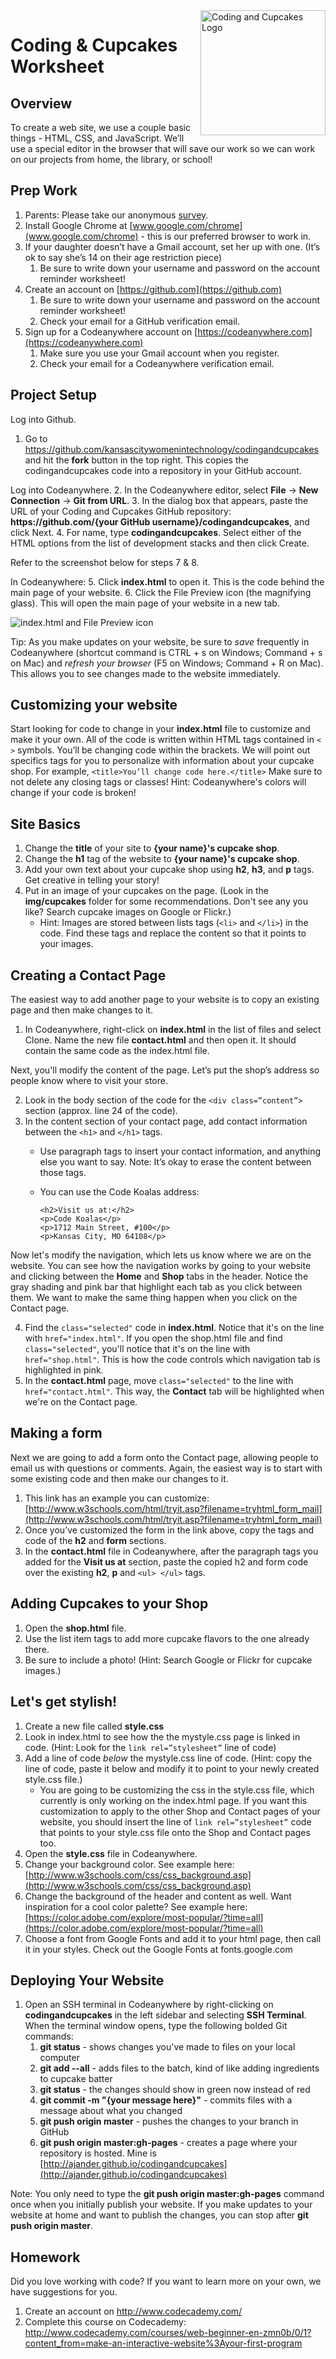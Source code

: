 <img align="right" width="200" height="200" src="https://github.com/KansasCityWomeninTechnology/codingandcupcakes/blob/master/img/logo.png" alt="Coding and Cupcakes Logo">

# Coding & Cupcakes Worksheet

## Overview
To create a web site, we use a couple basic things - HTML, CSS, and JavaScript. We’ll use a special editor in the browser that will save our work so we can work on our projects from home, the library, or school!

## Prep Work
1.  Parents: Please take our anonymous [survey](https://docs.google.com/forms/d/e/1FAIpQLSdKlS1CXl3lq1FuCNgFuoBucqZhq4f7Yr2V67PMp0IiuhfuBg/viewform).
2.  Install Google Chrome at [www.google.com/chrome](www.google.com/chrome) - this is our preferred browser to work in.
3.  If your daughter doesn’t have a Gmail account, set her up with one. (It’s ok to say she’s 14 on their age restriction piece)
    1.  Be sure to write down your username and password on the account reminder worksheet!
4.  Create an account on [https://github.com](https://github.com)
    1.  Be sure to write down your username and password on the account reminder worksheet!
    2.  Check your email for a GitHub verification email.
5.  Sign up for a Codeanywhere account on [https://codeanywhere.com](https://codeanywhere.com)
    1.  Make sure you use your Gmail account when you register.
    2.  Check your email for a Codeanywhere verification email.  

## Project Setup
Log into Github.
1.  Go to https://github.com/kansascitywomenintechnology/codingandcupcakes and hit the **fork** button in the top right. This copies the codingandcupcakes code into a repository in your GitHub account.

Log into Codeanywhere.
2. In the Codeanywhere editor, select **File** -> **New Connection** -> **Git from URL**.
3. In the dialog box that appears, paste the URL of your Coding and Cupcakes GitHub repository: **ht<i></i>tps://github.com/{your GitHub username}/codingandcupcakes**, and click Next.
4. For name, type **codingandcupcakes**. Select either of the HTML options from the list of development stacks and then click Create.

Refer to the screenshot below for steps 7 & 8.

In Codeanywhere:
5. Click **index.html** to open it. This is the code behind the main page of your website.
6. Click the File Preview icon (the magnifying glass). This will open the main page of your website in a new tab.

<img src="https://github.com/KansasCityWomeninTechnology/codingandcupcakes/blob/master/img/index-and-file-preview.png" alt="index.html and File Preview icon">

Tip: As you make updates on your website, be sure to _save_ frequently in Codeanywhere (shortcut command is CTRL + s on Windows; Command + s on Mac) and _refresh your browser_ (F5 on Windows; Command + R on Mac). This allows you to see changes made to the website immediately.  

## Customizing your website

Start looking for code to change in your **index.html** file to customize and make it your own. All of the code is written within HTML tags contained in ```< >``` symbols. You’ll be changing code within the brackets. We will point out specifics tags for you to personalize with information about your cupcake shop. For example, ```<title>You’ll change code here.</title>``` Make sure to not delete any closing tags or classes! Hint: Codeanywhere's colors will change if your code is broken!

## Site Basics
1.  Change the **title** of your site to **{your name}'s cupcake shop**.
2.  Change the **h1** tag of the website to **{your name}'s cupcake shop**.
3.  Add your own text about your cupcake shop using **h2**, **h3**, and **p** tags. Get creative in telling your story!
4.  Put in an image of your cupcakes on the page. (Look in the **img/cupcakes** folder for some recommendations. Don't see any you like? Search cupcake images on Google or Flickr.)
    *  Hint: Images are stored between lists tags (```<li>``` and ```</li>```) in the code. Find these tags and replace the content so that it points to your images.

## Creating a Contact Page
The easiest way to add another page to your website is to copy an existing page and then make changes to it.
1.  In Codeanywhere, right-click on **index.html** in the list of files and select Clone. Name the new file **contact.html** and then open it. It should contain the same code as the index.html file.

Next, you'll modify the content of the page. Let’s put the shop’s address so people know where to visit your store.

2.  Look in the body section of the code for the ```<div class=”content”>``` section (approx. line 24 of the code).
3.  In the content section of your contact page, add contact information between the ```<h1>``` and ```</h1>``` tags.
    *  Use paragraph tags to insert your contact information, and anything else you want to say. Note: It’s okay to erase the content between those tags.
    *  You can use the Code Koalas address:

        ```
        <h2>Visit us at:</h2>
        <p>Code Koalas</p>
        <p>1712 Main Street, #100</p>
        <p>Kansas City, MO 64108</p>
        ```

Now let's modify the navigation, which lets us know where we are on the website. You can see how the navigation works by going to your website and clicking between the **Home** and **Shop** tabs in the header. Notice the gray shading and pink bar that highlight each tab as you click between them. We want to make the same thing happen when you click on the Contact page.

4.  Find the ```class="selected"``` code in **index.html**. Notice that it's on the line with ```href="index.html"```. If you open the shop.html file and find ```class="selected"```, you'll notice that it's on the line with ```href="shop.html"```. This is how the code controls which navigation tab is highlighted in pink.
5.  In the **contact.html** page, move ```class="selected"``` to the line with ```href="contact.html"```. This way, the **Contact** tab will be highlighted when we're on the Contact page.


## Making a form
Next we are going to add a form onto the Contact page, allowing people to email us with questions or comments. Again, the easiest way is to start with some existing code and then make our changes to it.  
1.  This link has an example you can customize: [http://www.w3schools.com/html/tryit.asp?filename=tryhtml_form_mail](http://www.w3schools.com/html/tryit.asp?filename=tryhtml_form_mail)
2.  Once you’ve customized the form in the link above, copy the tags and code of the **h2** and **form** sections.
3.  In the **contact.html** file in Codeanywhere, after the paragraph tags you added for the **Visit us at** section, paste the copied h2 and form code over the existing **h2**, **p** and ```<ul> </ul>``` tags.

## Adding Cupcakes to your Shop
1.  Open the **shop.html** file.
2.  Use the list item tags to add more cupcake flavors to the one already there.
3.  Be sure to include a photo! (Hint: Search Google or Flickr for cupcake images.)

## Let's get stylish!
1.  Create a new file called **style.css**
2.  Look in index.html to see how the the mystyle.css page is linked in code. (Hint: Look for the ```link rel=”stylesheet”``` line of code)
3.  Add a line of code _below_ the mystyle.css line of code. (Hint: copy the line of code, paste it below and modify it to point to your newly created style.css file.)
    *  You are going to be customizing the css in the style.css file, which currently is only working on the index.html page. If you want this customization to apply to the other Shop and Contact pages of your website, you should insert the line of ```link rel=”stylesheet”``` code that points to your style.css file onto the Shop and Contact pages too.
4.  Open the **style.css** file in Codeanywhere.
5.  Change your background color. See example here: [http://www.w3schools.com/css/css_background.asp](http://www.w3schools.com/css/css_background.asp)
6.  Change the background of the header and content as well. Want inspiration for a cool color palette? See example here: [https://color.adobe.com/explore/most-popular/?time=all](https://color.adobe.com/explore/most-popular/?time=all)
7.  Choose a font from Google Fonts and add it to your html page, then call it in your styles. Check out the Google Fonts at fonts.google.com

## Deploying Your Website
1.  Open an SSH terminal in Codeanywhere by right-clicking on **codingandcupcakes** in the left sidebar and selecting **SSH Terminal**. When the terminal window opens, type the following bolded Git commands:
    1.  **git status** - shows changes you've made to files on your local computer
    2.  **git add --all** - adds files to the batch, kind of like adding ingredients to cupcake batter
    3.  **git status** - the changes should show in green now instead of red
    4.  **git commit -m "{your message here}"** - commits files with a message about what you changed
    5.  **git push origin master** - pushes the changes to your branch in GitHub
    6.  **git push origin master:gh-pages** - creates a page where your repository is hosted. Mine is [http://ajander.github.io/codingandcupcakes](http://ajander.github.io/codingandcupcakes)

Note: You only need to type the **git push origin master:gh-pages** command once when you initially publish your website. If you make updates to your website at home and want to publish the changes, you can stop after **git push origin master**.

## Homework
Did you love working with code? If you want to learn more on your own, we have suggestions for you.
1.  Create an account on http://www.codecademy.com/
2.  Complete this course on Codecademy: http://www.codecademy.com/courses/web-beginner-en-zmn0b/0/1?content_from=make-an-interactive-website%3Ayour-first-program
